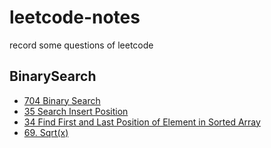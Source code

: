 # leetcode-notes
record some questions of leetcode

## BinarySearch
- [704 Binary Search](https://github.com/huntersman/leetcode-notes/blob/main/BinarySearch/BinarySearch.java)
- [35 Search Insert Position](https://github.com/huntersman/leetcode-notes/blob/main/BinarySearch/SearchInsertPosition.java)
- [34 Find First and Last Position of Element in Sorted Array](https://github.com/huntersman/leetcode-notes/blob/main/BinarySearch/FindFirstAndLastPositionOfElementInSortedArray.java)
- [69. Sqrt(x)](https://github.com/huntersman/leetcode-notes/blob/main/BinarySearch/Sqrtx.java)
